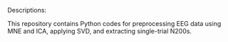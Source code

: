 Descriptions:

This repository contains Python codes for preprocessing EEG data using MNE and ICA, applying SVD, and extracting single-trial N200s.
